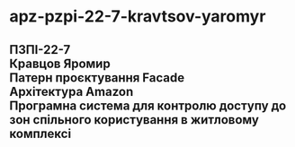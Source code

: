 # apz-pzpi-22-7-kravtsov-yaromyr  
ПЗПІ-22-7  
Кравцов Яромир  
Патерн проєктування Facade  
Архітектура Amazon  
Програмна система для контролю доступу до зон спільного користування в житловому комплексі  
---
